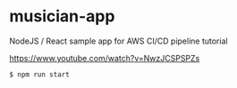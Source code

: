 # musician-app
NodeJS / React sample app for AWS CI/CD pipeline tutorial

https://www.youtube.com/watch?v=NwzJCSPSPZs


```
$ npm run start
```
